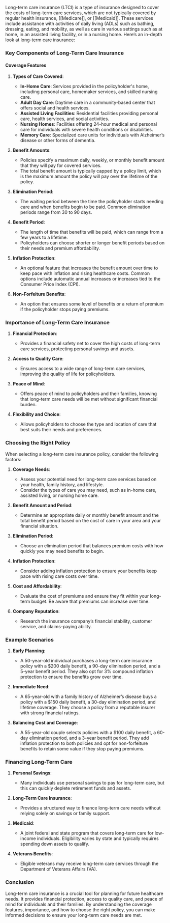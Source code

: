 Long-term care insurance (LTCI) is a type of insurance designed to cover the costs of long-term care services, which are not typically covered by regular health insurance, [[Medicare]], or [[Medicaid]]. These services include assistance with activities of daily living (ADLs) such as bathing, dressing, eating, and mobility, as well as care in various settings such as at home, in an assisted living facility, or in a nursing home. Here’s an in-depth look at long-term care insurance:

### Key Components of Long-Term Care Insurance

#### Coverage Features
1. **Types of Care Covered**:
   - **In-Home Care**: Services provided in the policyholder's home, including personal care, homemaker services, and skilled nursing care.
   - **Adult Day Care**: Daytime care in a community-based center that offers social and health services.
   - **Assisted Living Facilities**: Residential facilities providing personal care, health services, and social activities.
   - **Nursing Homes**: Facilities offering 24-hour medical and personal care for individuals with severe health conditions or disabilities.
   - **Memory Care**: Specialized care units for individuals with Alzheimer’s disease or other forms of dementia.

2. **Benefit Amounts**:
   - Policies specify a maximum daily, weekly, or monthly benefit amount that they will pay for covered services.
   - The total benefit amount is typically capped by a policy limit, which is the maximum amount the policy will pay over the lifetime of the policy.

3. **Elimination Period**:
   - The waiting period between the time the policyholder starts needing care and when benefits begin to be paid. Common elimination periods range from 30 to 90 days.

4. **Benefit Period**:
   - The length of time that benefits will be paid, which can range from a few years to a lifetime.
   - Policyholders can choose shorter or longer benefit periods based on their needs and premium affordability.

5. **Inflation Protection**:
   - An optional feature that increases the benefit amount over time to keep pace with inflation and rising healthcare costs. Common options include automatic annual increases or increases tied to the Consumer Price Index (CPI).

6. **Non-Forfeiture Benefits**:
   - An option that ensures some level of benefits or a return of premium if the policyholder stops paying premiums.

### Importance of Long-Term Care Insurance
1. **Financial Protection**:
   - Provides a financial safety net to cover the high costs of long-term care services, protecting personal savings and assets.

2. **Access to Quality Care**:
   - Ensures access to a wide range of long-term care services, improving the quality of life for policyholders.

3. **Peace of Mind**:
   - Offers peace of mind to policyholders and their families, knowing that long-term care needs will be met without significant financial burden.

4. **Flexibility and Choice**:
   - Allows policyholders to choose the type and location of care that best suits their needs and preferences.

### Choosing the Right Policy
When selecting a long-term care insurance policy, consider the following factors:
1. **Coverage Needs**:
   - Assess your potential need for long-term care services based on your health, family history, and lifestyle.
   - Consider the types of care you may need, such as in-home care, assisted living, or nursing home care.

2. **Benefit Amount and Period**:
   - Determine an appropriate daily or monthly benefit amount and the total benefit period based on the cost of care in your area and your financial situation.

3. **Elimination Period**:
   - Choose an elimination period that balances premium costs with how quickly you may need benefits to begin.

4. **Inflation Protection**:
   - Consider adding inflation protection to ensure your benefits keep pace with rising care costs over time.

5. **Cost and Affordability**:
   - Evaluate the cost of premiums and ensure they fit within your long-term budget. Be aware that premiums can increase over time.

6. **Company Reputation**:
   - Research the insurance company’s financial stability, customer service, and claims-paying ability.

### Example Scenarios
1. **Early Planning**:
   - A 50-year-old individual purchases a long-term care insurance policy with a $200 daily benefit, a 90-day elimination period, and a 5-year benefit period. They also opt for 3% compound inflation protection to ensure the benefits grow over time.

2. **Immediate Need**:
   - A 65-year-old with a family history of Alzheimer’s disease buys a policy with a $150 daily benefit, a 30-day elimination period, and lifetime coverage. They choose a policy from a reputable insurer with strong financial ratings.

3. **Balancing Cost and Coverage**:
   - A 55-year-old couple selects policies with a $100 daily benefit, a 60-day elimination period, and a 3-year benefit period. They add inflation protection to both policies and opt for non-forfeiture benefits to retain some value if they stop paying premiums.

### Financing Long-Term Care
1. **Personal Savings**:
   - Many individuals use personal savings to pay for long-term care, but this can quickly deplete retirement funds and assets.
   
2. **Long-Term Care Insurance**:
   - Provides a structured way to finance long-term care needs without relying solely on savings or family support.
   
3. **Medicaid**:
   - A joint federal and state program that covers long-term care for low-income individuals. Eligibility varies by state and typically requires spending down assets to qualify.
   
4. **Veterans Benefits**:
   - Eligible veterans may receive long-term care services through the Department of Veterans Affairs (VA).

### Conclusion
Long-term care insurance is a crucial tool for planning for future healthcare needs. It provides financial protection, access to quality care, and peace of mind for individuals and their families. By understanding the coverage features, importance, and how to choose the right policy, you can make informed decisions to ensure your long-term care needs are met.